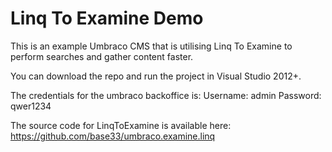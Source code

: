 # Linq To Examine Demo
This is an example Umbraco CMS that is utilising Linq To Examine to perform searches and gather content faster.

You can download the repo and run the project in Visual Studio 2012+.

The credentials for the umbraco backoffice is:
Username: admin
Password: qwer1234

The source code for LinqToExamine is available here: https://github.com/base33/umbraco.examine.linq
